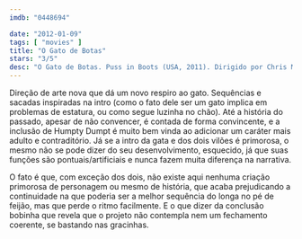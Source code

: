 ```yaml
---
imdb: "0448694"

date: "2012-01-09"
tags: [ "movies" ]
title: "O Gato de Botas"
stars: "3/5"
desc: "O Gato de Botas. Puss in Boots (USA, 2011). Dirigido por Chris Miller. Escrito por Charles Perrault, Tom Wheeler, Brian Lynch, William Davies, Tom Wheeler, David H. Steinberg. Com Antonio Banderas, Salma Hayek, Zach Galifianakis, Billy Bob Thornton, Amy Sedaris, Constance Marie, Guillermo del Toro, Mike Mitchell, Rich Dietl."
---
```

Direção de arte nova que dá um novo respiro ao gato. Sequências e sacadas inspiradas na intro (como o fato dele ser um gato implica em problemas de estatura, ou como segue luzinha no chão). Até a história do passado, apesar de não convencer, é contada de forma convincente, e a inclusão de Humpty Dumpt é muito bem vinda ao adicionar um caráter mais adulto e contraditório. Já se a intro da gata e dos dois vilões é primorosa, o mesmo não se pode dizer do seu desenvolvimento, esquecido, já que suas funções são pontuais/artificiais e nunca fazem muita diferença na narrativa.

O fato é que, com exceção dos dois, não existe aqui nenhuma criação primorosa de personagem ou mesmo de história, que acaba prejudicando a continuidade na que poderia ser a melhor sequência do longa no pé de feijão, mas que perde o ritmo facilmente. E o que dizer da conclusão bobinha que revela que o projeto não contempla nem um fechamento coerente, se bastando nas gracinhas.

